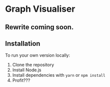 # Graph Visualiser
## Rewrite coming soon.
## Installation
To run your own version locally:
1. Clone the repository
2. Install Node.js
3. Install dependencies with `yarn` or `npm install`
4. Profit???
